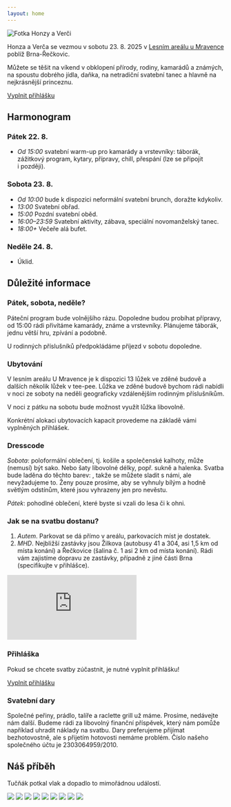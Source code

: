 ```yaml
---
layout: home
---
```


<img src="/img/cover.jpg" alt="Fotka Honzy a Verči" />

Honza a Verča se vezmou v sobotu 23. 8. 2025
v [Lesním areálu u Mravence](https://mapy.com/s/refetagaza) poblíž Brna-Řečkovic.

Můžete se těšit na víkend v obklopení přírody, rodiny, kamarádů a známých, na spoustu
dobrého jídla, daňka, na netradiční svatební tanec a hlavně na nejkrásnější
princeznu.

<a class="btn btn-center" target="_blank" href="https://docs.google.com/forms/d/e/1FAIpQLScJQ3Pk9cioMOkx28BcnVp6ohiwAvvuLUHVQq1cKhUsRk210w/viewform?usp=dialog">Vyplnit přihlášku</a>

## Harmonogram

### Pátek 22. 8.

* *Od 15:00* svatební warm-up pro kamarády a vrstevníky: táborák, zážitkový program,
  kytary, přípravy, chill, přespání (lze se připojit i později).

### Sobota 23. 8.

* *Od 10:00* bude k dispozici neformální svatební brunch, doražte kdykoliv.
* *13:00* Svatební obřad.
* *15:00* Pozdní svatební oběd.
* *16:00–23:59* Svatební aktivity, zábava, speciální novomanželský tanec.
* *18:00+* Večeře alá bufet.

### Neděle 24. 8.

* Úklid.

## Důležité informace

### Pátek, sobota, neděle?

Páteční program bude volnějšího rázu. Dopoledne budou probíhat přípravy, od
15:00 rádi přivítáme kamarády, známe a vrstevníky. Plánujeme táborák, jednu větší
hru, zpívání a podobně.

U rodinných příslušníků předpokládáme příjezd v sobotu dopoledne.

### Ubytování

V lesním areálu U Mravence je k dispozici 13 lůžek ve zděné budově a dalších
několik lůžek v tee-pee. Lůžka ve zděné budově bychom rádi nabídli v noci ze soboty
na neděli geograficky vzdálenějším rodinným příslušníkům.

V noci z pátku na sobotu bude možnost využít lůžka libovolně.

Konkrétní alokaci ubytovacích kapacit provedeme na základě vámi vyplněných
přihlášek.


### Dresscode

*Sobota*: poloformální oblečení, tj. košile a společenské kalhoty, může (nemusí)
být sako. Nebo šaty libovolné délky, popř. sukně a halenka. Svatba bude laděna
do těchto barev: <span class="colorsquare" style="background-color: #e30b5d;"></span>
<span class="colorsquare" style="background-color: #00674f;"></span>,
takže se můžete sladit s námi, ale nevyžadujeme to.
Ženy pouze prosíme, aby se vyhnuly bílým a hodně světlým odstínům, které jsou
vyhrazeny jen pro nevěstu.

*Pátek*: pohodlné oblečení, které byste si vzali do lesa či k ohni.

### Jak se na svatbu dostanu?

1. *Autem*. Parkovat se dá přímo v areálu, parkovacích míst je dostatek.
2. *MHD*. Nejbližší zastávky jsou Žilkova (autobusy 41 a 304, asi 1,5 km od místa
   konání) a Řečkovice (šalina č. 1 asi 2 km od místa konání). Rádi vám
   zajistíme dopravu ze zastávky, případně z jiné části Brna
   (specifikujte v přihlášce).

<iframe style="border:none" src="https://mapy.com/s/nemekacohu" frameborder="0" style="width: 100%; height: 300px;"></iframe>

### Přihláška

Pokud se chcete svatby zúčastnit, je nutné vyplnit přihlášku!

<a class="btn btn-center" target="_blank" href="https://docs.google.com/forms/d/e/1FAIpQLScJQ3Pk9cioMOkx28BcnVp6ohiwAvvuLUHVQq1cKhUsRk210w/viewform?usp=dialog">Vyplnit přihlášku</a>

### Svatební dary

Společné peřiny, prádlo, talíře a raclette grill už máme. Prosíme, nedávejte
nám další. Budeme rádi za libovolný finanční příspěvek, který nám pomůže například
uhradit náklady na svatbu. Dary preferujeme přijímat bezhotovostně, ale s přijetím
hotovosti nemáme problém. Číslo našeho společného účtu je 2303064959/2010.

## Náš příběh

Tučňák potkal vlak a dopadlo to mimořádnou událostí.

<div class="gallery">
    <img src="img/2.png">
    <img src="img/5.png">
    <img src="img/7.png">
    <img src="img/9.png">
    <img src="img/a10.png">
    <img src="img/a13.png">
    <img src="img/a16.png">
    <img src="img/a19.png">
    <img src="img/b21.png">
  </div>

